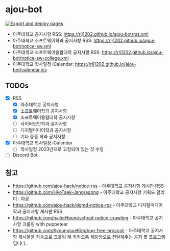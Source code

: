 # ajou-bot

[![Export and deploy pages](https://github.com/rlj1202/ajou-bot/actions/workflows/export.yml/badge.svg)](https://github.com/rlj1202/ajou-bot/actions/workflows/export.yml)

- 아주대학교 공지사항 RSS: https://rlj1202.github.io/ajou-bot/rss.xml
- 아주대학교 소프트웨어학과 공지사항 RSS: https://rlj1202.github.io/ajou-bot/notice-sw.xml
- 아주대학교 소프트웨어융합대학 공지사항 RSS: https://rlj1202.github.io/ajou-bot/notice-sw-college.xml
- 아주대학교 학사일정 iCalendar: https://rlj1202.github.io/ajou-bot/calendar.ics

## TODOs

- [x] RSS
  - [x] 아주대학교 공지사항
  - [x] 소프트웨어학과 공지사항
  - [x] 소프트웨어융합대학 공지사항
  - [ ] 사이버보안학과 공지사항
  - [ ] 디지털미디어학과 공지사항
  - [ ] 기타 등등 학과 공지사항
- [x] 아주대학교 학사일정 iCalendar
  - [ ] 학사일정 2023년으로 고정되어 있는 것 수정
- [ ] Discord Bot

## 참고

- https://github.com/ajou-hack/notice-rss - 아주대학교 공지사항 게시판 RSS
- https://github.com/HyoTaek-Jang/agong - 아주대학교 공지사항 키워드 알리미 : 아공
- https://github.com/ajou-hack/dgmd-notice-rss - 아주대학교 디지털미디어학과 공지사항 게시판 RSS
- https://github.com/nailerHeum/school-notice-crawling - 아주대학교 공지사항 크롤링 with puppeteer
- https://github.com/KyoungsueKim/bug-free-broccoli - 아주대학교 공지사항 게시물을 자동으로 크롤링 해 카카오톡 채팅방으로 전달해주는 공지 봇 프로그램입니다.
